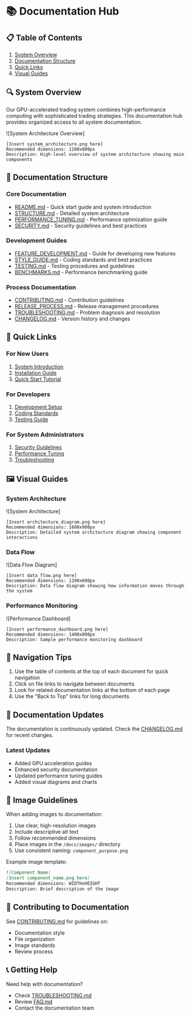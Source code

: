 # 📚 Documentation Hub

## 📋 Table of Contents
1. [System Overview](#system-overview)
2. [Documentation Structure](#documentation-structure)
3. [Quick Links](#quick-links)
4. [Visual Guides](#visual-guides)

## 🔍 System Overview

Our GPU-accelerated trading system combines high-performance computing with sophisticated trading strategies. This documentation hub provides organized access to all system documentation.

![System Architecture Overview]
```
[Insert system_architecture.png here]
Recommended dimensions: 1200x800px
Description: High-level overview of system architecture showing main components
```

## 📂 Documentation Structure

### Core Documentation
- [README.md](../strategies/LorentzianStrategy/README.md) - Quick start guide and system introduction
- [STRUCTURE.md](../strategies/LorentzianStrategy/STRUCTURE.md) - Detailed system architecture
- [PERFORMANCE_TUNING.md](./PERFORMANCE_TUNING.md) - Performance optimization guide
- [SECURITY.md](./SECURITY.md) - Security guidelines and best practices

### Development Guides
- [FEATURE_DEVELOPMENT.md](./FEATURE_DEVELOPMENT.md) - Guide for developing new features
- [STYLE_GUIDE.md](./STYLE_GUIDE.md) - Coding standards and best practices
- [TESTING.md](./TESTING.md) - Testing procedures and guidelines
- [BENCHMARKS.md](./BENCHMARKS.md) - Performance benchmarking guide

### Process Documentation
- [CONTRIBUTING.md](./CONTRIBUTING.md) - Contribution guidelines
- [RELEASE_PROCESS.md](./RELEASE_PROCESS.md) - Release management procedures
- [TROUBLESHOOTING.md](./TROUBLESHOOTING.md) - Problem diagnosis and resolution
- [CHANGELOG.md](./CHANGELOG.md) - Version history and changes

## 🔗 Quick Links

### For New Users
1. [System Introduction](../strategies/LorentzianStrategy/README.md#overview)
2. [Installation Guide](../strategies/LorentzianStrategy/README.md#installation)
3. [Quick Start Tutorial](../strategies/LorentzianStrategy/README.md#quick-start)

### For Developers
1. [Development Setup](./CONTRIBUTING.md#getting-started)
2. [Coding Standards](./STYLE_GUIDE.md#python-style)
3. [Testing Guide](./TESTING.md#overview)

### For System Administrators
1. [Security Guidelines](./SECURITY.md#overview)
2. [Performance Tuning](./PERFORMANCE_TUNING.md#gpu-acceleration)
3. [Troubleshooting](./TROUBLESHOOTING.md#installation-issues)

## 🖼️ Visual Guides

### System Architecture
![System Architecture]
```
[Insert architecture_diagram.png here]
Recommended dimensions: 1600x900px
Description: Detailed system architecture diagram showing component interactions
```

### Data Flow
![Data Flow Diagram]
```
[Insert data_flow.png here]
Recommended dimensions: 1200x600px
Description: Data flow diagram showing how information moves through the system
```

### Performance Monitoring
![Performance Dashboard]
```
[Insert performance_dashboard.png here]
Recommended dimensions: 1400x800px
Description: Sample performance monitoring dashboard
```

## 📱 Navigation Tips

1. Use the table of contents at the top of each document for quick navigation
2. Click on file links to navigate between documents
3. Look for related documentation links at the bottom of each page
4. Use the "Back to Top" links for long documents

## 🔄 Documentation Updates

The documentation is continuously updated. Check the [CHANGELOG.md](./CHANGELOG.md) for recent changes.

### Latest Updates
- Added GPU acceleration guides
- Enhanced security documentation
- Updated performance tuning guides
- Added visual diagrams and charts

## 📸 Image Guidelines

When adding images to documentation:

1. Use clear, high-resolution images
2. Include descriptive alt text
3. Follow recommended dimensions
4. Place images in the `/docs/images/` directory
5. Use consistent naming: `component_purpose.png`

Example image template:
```markdown
![Component Name]
[Insert component_name.png here]
Recommended dimensions: WIDTHxHEIGHT
Description: Brief description of the image
```

## 🤝 Contributing to Documentation

See [CONTRIBUTING.md](./CONTRIBUTING.md#documentation) for guidelines on:
- Documentation style
- File organization
- Image standards
- Review process

## 📞 Getting Help

Need help with documentation?
- Check [TROUBLESHOOTING.md](./TROUBLESHOOTING.md)
- Review [FAQ.md](./FAQ.md)
- Contact the documentation team 